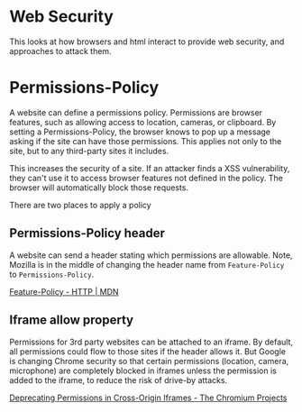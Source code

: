 # Web Security
This looks at how browsers and html interact to provide web security, and approaches to attack them.

# Permissions-Policy
A website can define a permissions policy. Permissions are browser features, such as allowing access to location, cameras, or clipboard. By setting a Permissions-Policy, the browser knows to pop up a message asking if the site can have those permissions. This applies not only to the site, but to any third-party sites it includes.

This increases the security of a site. If an attacker finds a XSS vulnerability, they can't use it to access browser features not defined in the policy. The browser will automatically block those requests.

There are two places to apply a policy

## Permissions-Policy header
A website can send a header stating which permissions are allowable. Note, Mozilla is in the middle of changing the header name from ```Feature-Policy``` to ```Permissions-Policy```.

[Feature-Policy - HTTP | MDN](https://developer.mozilla.org/en-US/docs/Web/HTTP/Headers/Feature-Policy)

## Iframe allow property
Permissions for 3rd party websites can be attached to an iframe. By default, all permissions could flow to those sites if the header allows it. But Google is changing Chrome security so that certain permissions (location, camera, microphone) are completely blocked in iframes unless the permission is added to the iframe, to reduce the risk of drive-by attacks.

[Deprecating Permissions in Cross-Origin Iframes - The Chromium Projects](https://dev.chromium.org/Home/chromium-security/deprecating-permissions-in-cross-origin-iframes)
